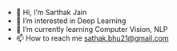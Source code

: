 - 👋 Hi, I’m Sarthak Jain
- 👀 I’m interested in Deep Learning 
- 🌱 I’m currently learning Computer Vision, NLP
- 📫 How to reach me sathak.bhu21@gmail.com

<!---
SarthakJain333/SarthakJain333 is a ✨ special ✨ repository because its `README.md` (this file) appears on your GitHub profile.
You can click the Preview link to take a look at your changes.
--->

